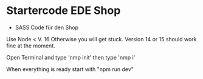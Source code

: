 # Startercode EDE Shop
* SASS Code für den Shop

Use Node < V. 16 
Otherwise you will get stuck. Version 14 or 15 should work fine at the moment.

Open Terminal and type 'nmp init'
then type 'nmp i'

When everything is ready start with "npm run dev"

